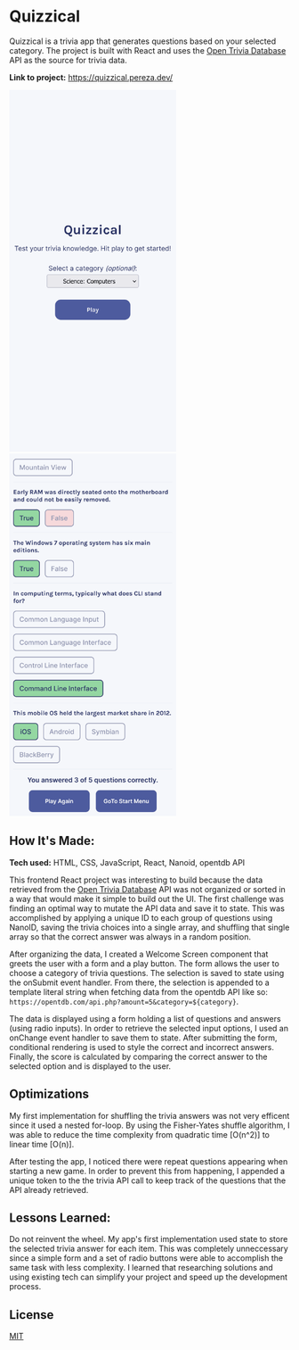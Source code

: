 # Quizzical

Quizzical is a trivia app that generates questions based on your selected category. The project is built with React and uses the [Open Trivia Database](https://opentdb.com/) API as the source for trivia data.

**Link to project:** https://quizzical.pereza.dev/

<img src="https://github.com/anthonypz/quizzical/blob/main/docs/images/quizzical.webp" width=300> <img src="https://github.com/anthonypz/quizzical/blob/main/docs/images/quizzical2.webp" width=300>

## How It's Made:

**Tech used:** HTML, CSS, JavaScript, React, Nanoid, opentdb API

This frontend React project was interesting to build because the data retrieved from the [Open Trivia Database](https://opentdb.com/) API was not organized or sorted in a way that would make it simple to build out the UI. The first challenge was finding an optimal way to mutate the API data and save it to state. This was accomplished by applying a unique ID to each group of questions using NanoID, saving the trivia choices into a single array, and shuffling that single array so that the correct answer was always in a random position.

After organizing the data, I created a Welcome Screen component that greets the user with a form and a play button. The form allows the user to choose a category of trivia questions. The selection is saved to state using the onSubmit event handler. From there, the selection is appended to a template literal string when fetching data from the opentdb API like so: `https://opentdb.com/api.php?amount=5&category=${category}`.

The data is displayed using a form holding a list of questions and answers (using radio inputs). In order to retrieve the selected input options, I used an onChange event handler to save them to state. After submitting the form, conditional rendering is used to style the correct and incorrect answers. Finally, the score is calculated by comparing the correct answer to the selected option and is displayed to the user.

## Optimizations

My first implementation for shuffling the trivia answers was not very efficent since it used a nested for-loop. By using the Fisher-Yates shuffle algorithm, I was able to reduce the time complexity from quadratic time [O(n^2)] to linear time [O(n)].

After testing the app, I noticed there were repeat questions appearing when starting a new game. In order to prevent this from happening, I appended a unique token to the the trivia API call to keep track of the questions that the API already retrieved.

## Lessons Learned:

Do not reinvent the wheel. My app's first implementation used state to store the selected trivia answer for each item. This was completely unneccessary since a simple form and a set of radio buttons were able to accomplish the same task with less complexity. I learned that researching solutions and using existing tech can simplify your project and speed up the development process.

## License

[MIT](https://github.com/anthonypz/quizzical/blob/main/LICENSE)
